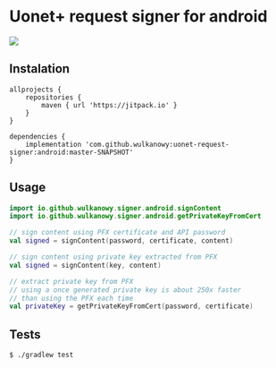 # Uonet+ request signer for android

[![](https://jitpack.io/v/wulkanowy/uonet-request-signer.svg)](https://jitpack.io/#wulkanowy/uonet-request-signer)

## Instalation

```grovy
allprojects {
    repositories {
        maven { url 'https://jitpack.io' }
    }
}

dependencies {
    implementation 'com.github.wulkanowy:uonet-request-signer:android:master-SNAPSHOT'
}
```

## Usage

```kotlin
import io.github.wulkanowy.signer.android.signContent
import io.github.wulkanowy.signer.android.getPrivateKeyFromCert

// sign content using PFX certificate and API password
val signed = signContent(password, certificate, content)

// sign content using private key extracted from PFX
val signed = signContent(key, content)

// extract private key from PFX
// using a once generated private key is about 250x faster
// than using the PFX each time
val privateKey = getPrivateKeyFromCert(password, certificate)
```

## Tests

```bash
$ ./gradlew test
```
